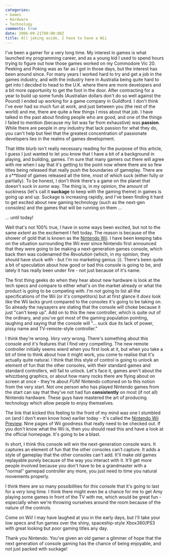 ```yaml
---
categories:
- Games
- Hardware
- Technology
comments: true
date: 2006-09-21T00:00:00Z
title: All joking aside, I have to have a Wii
---
```


I've been a gamer for a very long time. My interest in games is what launched my programming career, and as a young kid I used to spend hours trying to figure out how those games worked on my Commodore Vic 20. Peeking and Poking was as far as I got in those days, but the interest has been around since. For many years I worked hard to try and get a job in the games industry, and with the industry here in Australia being quite hard to get into I decided to head to the U.K. where there are more developers and a bit more opportunity to get the foot in the door. After contracting for a year to build up some funds (Australian dollars don't do so well against the Pound) I ended up working for a game company in Guildford. I don't think I've ever had so much fun at work, and just between you (the rest of the world) and me, there are quite a few things I miss about that job. I have talked in the past about finding people who are good, and one of the things I failed to mention (because my list was far from exhaustive) was <strong>passion</strong>. While there are people in <em>any</em> industry that lack passion for what they do, you can't help but feel that the greatest concentration of passionate developers lies in the realms of games development.

That little blurb isn't really necessary reading for the purpose of this article, I guess I just wanted to let you know that I have a bit of a background in playing, and building, games. I'm sure that many gamers out there will agree with me when I say that it's getting to the point now where there are so few titles being released that really push the boundaries of gameplay. There are a <em>s**tload</em> of games released all the time, most of which suck (either fully or partially). To be honest, I don't think there's a game on the planet that doesn't suck in <em>some</em> way. The thing is, in my opinion, the amount of suckiness (let's call it <strong>suckage</strong> to keep with the gaming theme) in games is going up and up. Suckage is increasing rapidly, and I've been finding it hard to get excited about new gaming technology (such as the next-gen consoles) and the games that will be running on them ...

... until today!

Well that's not 100% true, I have in some ways been excited, but not to the same <em>extent</em> as the excitement I felt today. The reason is because of the shower of gold that is known as the <a href="http://wii.nintendo.com/" title="Nintendo Wii">Nintendo Wii</a>. I have been keeping tabs on the situation surrounding the Wii ever since Nintendo first announced that they were going to be making a next-generation games console, which back then was codenamed the <em>Revolution</em> (which, in my opinion, they should have stuck with - but I'm no marketing genius :)). There's been quite a bit of speculation about how good or bad this console is going to be, and lately it has really been under fire - not just because of it's name.

The first thing geeks do when they hear about new hardware is look at the tech specs and compare to either what's on the market already or what the product is going to be competing with. I'm not going to list all the specifications of the Wii (or it's competitors) but at first glance it <em>does</em> look like the Wii lacks grunt compared to the consoles it's going to be taking on. So already the naysayers are stating that the console will choke because it just "can't keep up". Add on to this the new controller, which is quite out of the ordinary, and you've got most of the gaming population pointing, laughing and saying that the console will "... suck due its lack of power, pissy name and TV-remote-style controller."

I think they're wrong. <em>Very very</em> wrong. There's something about this console and it's features that I find very compelling. The new remote controller initially seems wierd when you first look at it, but when you take a bit of time to think about how it might work, you come to realise that it's actually quite natural. I think that this style of control is going to unlock an element of fun that the other consoles, with their standard games and standard controllers, will fail to unlock. Let's face it, games aren't about the whizzbang graphics, or about how many rocks there are flying about on screen at once - they're about <em>FUN</em>! Nintendo cottoned on to this notion from the very start. Not one person who has played Nintendo games from the start can say that they've not had fun <strong>consistently</strong> on most (if not all) Nintendo hardware. These guys have mastered the art of producing technology which allow people to enjoy themselves.

The link that kicked this feeling to the front of my mind was one I stumbled on (and I don't even know how) earlier today - it's called the <a href="http://www.trustedreviews.com/article.aspx?art=3431" title="TrustedReviews - Nintendo Wii Preview">Nintendo Wii Preview</a>. Nine pages of Wii goodness that really need to be checked out. If you don't know what the Wii is, then you should read this and have a look at the official homepage. It's going to be a blast.

In short, I think this console will win the next-generation console wars. It captures an element of fun that the other consoles can't capture. It adds a style of gameplay that the other consoles can't add. It'll make <em>old</em> games replayable purely because of the way you interact with it. It'll get more people involved because you don't have to be a grandmaster with a "normal" gamepad controller any more, you just need to time you natural movements properly.

I think there are so many possibilities for this console that it's going to last for a <em>very</em> long time. I think there might even be a chance for me to get Amy playing some games in front of the TV with me, which would be great fun - especially when we're throwing ourselves around the room because of the nature of the controls.

Come on Wii! I may have laughed at you in the early days, but I'll take your low specs and fun games over the shiny, spaceship-style Xbox360/PS3 with great looking but poor gaming titles any day.

Thank you Nintendo. You've given an old gamer a glimmer of hope that the next generation of console gaming has the chance of being enjoyable, and not just packed with suckage!
